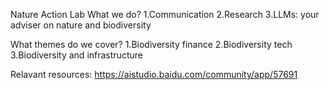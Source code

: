 Nature Action Lab
What we do?
1.Communication 
2.Research
3.LLMs: your adviser on nature and biodiversity

What themes do we cover?
1.Biodiversity finance
2.Biodiversity tech
3.Biodiversity and infrastructure

Relavant resources:
https://aistudio.baidu.com/community/app/57691 
